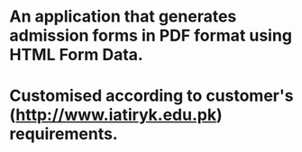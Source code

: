 # An application that generates admission forms in PDF format using HTML Form Data.
# Customised according to customer's (http://www.iatiryk.edu.pk) requirements.